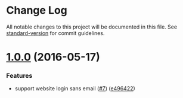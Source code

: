 # Change Log

All notable changes to this project will be documented in this file. See [standard-version](https://github.com/conventional-changelog/standard-version) for commit guidelines.

<a name="1.0.0"></a>
# [1.0.0](https://github.com/npm/npme-auth-bitbucket/compare/v0.1.1...v1.0.0) (2016-05-17)


### Features

* support website login sans email ([#7](https://github.com/npm/npme-auth-bitbucket/issues/7)) ([e496422](https://github.com/npm/npme-auth-bitbucket/commit/e496422))
